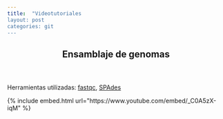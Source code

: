 ```yaml
---
title:  "Videotutoriales
layout: post
categories: git
---
```

<html>
<article>
  <header><h2> Ensamblaje de genomas </h2></header>
  <p align="justify">Herramientas utilizadas: <a href="https://www.bioinformatics.babraham.ac.uk/projects/fastqc/">fastqc</a>, <a href="https://github.com/ablab/spades">SPAdes</a></p>
</article>
</html>
{% include embed.html url="https://www.youtube.com/embed/_C0A5zX-iqM" %}
